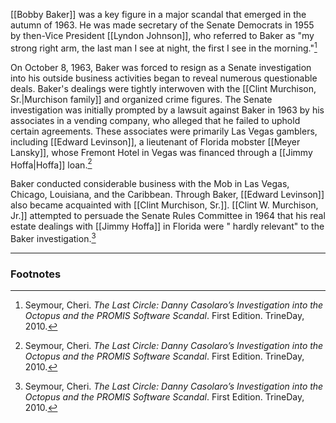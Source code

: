 [[Bobby Baker]] was a key figure in a major scandal that emerged in the autumn of 1963. He was made secretary of the Senate Democrats in 1955 by then-Vice President [[Lyndon Johnson]], who referred to Baker as "my strong right arm, the last man I see at night, the first I see in the morning."[^1]

On October 8, 1963, Baker was forced to resign as a Senate investigation into his outside business activities began to reveal numerous questionable deals. Baker's dealings were tightly interwoven with the [[Clint Murchison, Sr.|Murchison family]] and organized crime figures. The Senate investigation was initially prompted by a lawsuit against Baker in 1963 by his associates in a vending company, who alleged that he failed to uphold certain agreements. These associates were primarily Las Vegas gamblers, including [[Edward Levinson]], a lieutenant of Florida mobster [[Meyer Lansky]], whose Fremont Hotel in Vegas was financed through a [[Jimmy Hoffa|Hoffa]] loan.[^1]

Baker conducted considerable business with the Mob in Las Vegas, Chicago, Louisiana, and the Caribbean. Through Baker, [[Edward Levinson]] also became acquainted with [[Clint Murchison, Sr.]]. [[Clint W. Murchison, Jr.]] attempted to persuade the Senate Rules Committee in 1964 that his real estate dealings with [[Jimmy Hoffa]] in Florida were " hardly relevant" to the Baker investigation.[^1]

---
### Footnotes

[^1]: Seymour, Cheri. *The Last Circle: Danny Casolaro’s Investigation into the Octopus and the PROMIS Software Scandal*. First Edition. TrineDay, 2010.